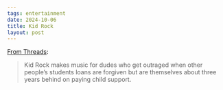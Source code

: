 ```yaml
---
tags: entertainment
date: 2024-10-06
title: Kid Rock
layout: post
---
```


[From Threads](https://www.threads.net/@boricua_en_maui/post/C9rSpeURcnn):

> Kid Rock makes music for dudes who get outraged when other people’s students loans are forgiven but are themselves about three years behind on paying child support.